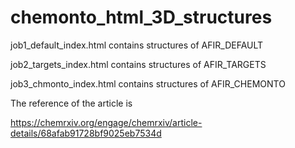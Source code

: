 # chemonto_html_3D_structures

job1_default_index.html contains structures of AFIR_DEFAULT


job2_targets_index.html contains structures of AFIR_TARGETS


job3_chmonto_index.html contains structures of AFIR_CHEMONTO

The  reference of the article is

https://chemrxiv.org/engage/chemrxiv/article-details/68afab91728bf9025eb7534d
